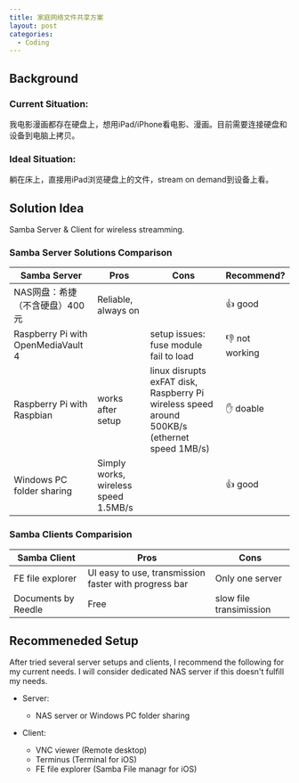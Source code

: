 ```yaml
---
title: 家庭网络文件共享方案
layout: post
categories:
  - Coding
---
```


## Background

### Current Situation:

我电影漫画都存在硬盘上，想用iPad/iPhone看电影、漫画。目前需要连接硬盘和设备到电脑上拷贝。

### Ideal Situation:

躺在床上，直接用iPad浏览硬盘上的文件，stream on demand到设备上看。

## Solution Idea

Samba Server & Client for wireless streamming.

### Samba Server Solutions Comparison

| Samba Server                       | Pros                                 | Cons                                                         | Recommend?    |
| ---------------------------------- | ------------------------------------ | ------------------------------------------------------------ | ------------- |
| NAS网盘：希捷（不含硬盘）400元     | Reliable, always on                  |                                                              | 👍 good        |
| Raspberry Pi with OpenMediaVault 4 |                                      | setup issues: fuse module fail to load                       | 👎 not working |
| Raspberry Pi with Raspbian         | works after setup                    | linux disrupts exFAT disk, Raspberry Pi wireless speed around 500KB/s (ethernet speed 1MB/s) | ✋ doable      |
| Windows PC folder sharing          | Simply works, wireless speed 1.5MB/s |                                                              | 👍 good        |

### Samba Clients Comparision

| Samba Client        | Pros                                                  | Cons                    |
| ------------------- | ----------------------------------------------------- | ----------------------- |
| FE file explorer    | UI easy to use, transmission faster with progress bar | Only one server         |
| Documents by Reedle | Free                                                  | slow file transimission |

## Recommeneded Setup

After tried several server setups and clients, I recommend the following for my current needs. I will consider dedicated NAS server if this doesn't fulfill my needs.

- Server:
  - NAS server or Windows PC folder sharing

- Client:
  - VNC viewer (Remote desktop)
  - Terminus (Terminal for iOS)
  - FE file explorer (Samba File managr for iOS)

